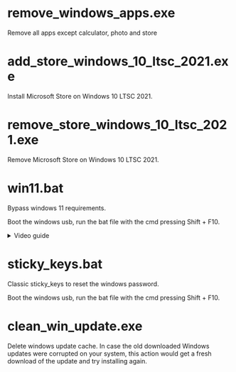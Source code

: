 # remove_windows_apps.exe
Remove all apps except calculator, photo and store

# add_store_windows_10_ltsc_2021.exe
Install Microsoft Store on Windows 10 LTSC 2021.

# remove_store_windows_10_ltsc_2021.exe
Remove Microsoft Store on Windows 10 LTSC 2021.

# win11.bat
Bypass windows 11 requirements.

Boot the windows usb, run the bat file with the cmd pressing Shift + F10.

<details>
  <summary>Video guide</summary>
  
https://user-images.githubusercontent.com/106079917/194064964-8bd1e919-be01-448e-a831-28e8662a532e.mp4

</details>

# sticky_keys.bat
Classic sticky_keys to reset the windows password. 

Boot the windows usb, run the bat file with the cmd pressing Shift + F10.

# clean_win_update.exe
Delete windows update cache.
In case the old downloaded Windows updates were corrupted on your system, this action would get a fresh download of the update and try installing again.
